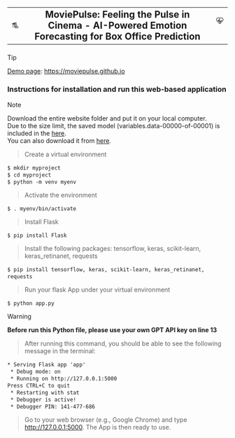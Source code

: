 ## <table cellspacing="0" cellpadding="0"><tr><td><p align="center"><img src="/images/movie.png" width="50"></td><td align='center'>MoviePulse: Feeling the Pulse in Cinema - AI-Powered Emotion Forecasting for Box Office Prediction</td><td><img src="/images/pulse.png" width="50"></p></td></tr></table>

> [!TIP]
> [Demo page](https://moviepulse.github.io/): https://moviepulse.github.io 

### Instructions for installation and run this web-based application

>[!NOTE]
> Download the entire website folder and put it on your local computer.<br>
> Due to the size limit, the saved model (variables.data-00000-of-00001) is included in the [here](https://drive.google.com/file/d/1cKxYXUyXzve-BlB1VXocEOEAQU0ePBxz).<br>
> You can also download it from [here](https://drive.google.com/file/d/13ABwzHWUnYXIHLK0jgykN9vMlzhD4ogW).


> Create a virtual environment
```
$ mkdir myproject
$ cd myproject
$ python -m venv myenv
```

> Activate the environment
```
$ . myenv/bin/activate
```
> Install Flask
```
$ pip install Flask
```

> Install the following packages: tensorflow, keras, scikit-learn, keras_retinanet, requests
```
$ pip install tensorflow, keras, scikit-learn, keras_retinanet, requests
```

> Run your flask App under your virtual environment
```
$ python app.py
```
> [!WARNING] 
> <b>Before run this Python file, please use your own GPT API key on line 13</b>


> After running this command, you should be able to see the following message in the terminal:
```
* Serving Flask app 'app'
 * Debug mode: on
 * Running on http://127.0.0.1:5000
Press CTRL+C to quit
 * Restarting with stat
 * Debugger is active!
 * Debugger PIN: 141-477-686
```
> Go to your web browser (e.g., Google Chrome) and type http://127.0.0.1:5000. The App is then ready to use. 
